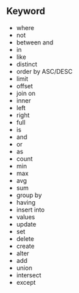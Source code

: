 ## Keyword

- where
- not
- between and
- in
- like
- distinct
- order by ASC/DESC
- limit
- offset
- join on
- inner
- left
- right
- full
- is
- and
- or
- as
- count
- min
- max
- avg
- sum
- group by
- having
- insert into
- values
- update
- set
- delete
- create
- alter
- add
- union
- intersect
- except